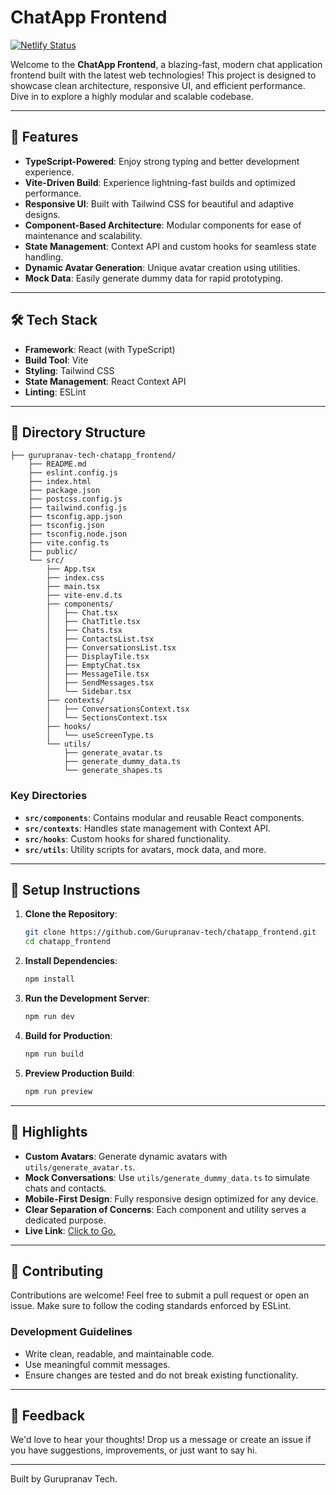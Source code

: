 # ChatApp Frontend
[![Netlify Status](https://api.netlify.com/api/v1/badges/52468287-5435-4dad-972d-92bbc4fd60dc/deploy-status)](https://app.netlify.com/sites/chatappfrontenddesign/deploys)

Welcome to the **ChatApp Frontend**, a blazing-fast, modern chat application frontend built with the latest web technologies! This project is designed to showcase clean architecture, responsive UI, and efficient performance. Dive in to explore a highly modular and scalable codebase.

---

## 🚀 Features

- **TypeScript-Powered**: Enjoy strong typing and better development experience.
- **Vite-Driven Build**: Experience lightning-fast builds and optimized performance.
- **Responsive UI**: Built with Tailwind CSS for beautiful and adaptive designs.
- **Component-Based Architecture**: Modular components for ease of maintenance and scalability.
- **State Management**: Context API and custom hooks for seamless state handling.
- **Dynamic Avatar Generation**: Unique avatar creation using utilities.
- **Mock Data**: Easily generate dummy data for rapid prototyping.

---

## 🛠️ Tech Stack

- **Framework**: React (with TypeScript)
- **Build Tool**: Vite
- **Styling**: Tailwind CSS
- **State Management**: React Context API
- **Linting**: ESLint

---

## 📂 Directory Structure

```
├── gurupranav-tech-chatapp_frontend/
    ├── README.md
    ├── eslint.config.js
    ├── index.html
    ├── package.json
    ├── postcss.config.js
    ├── tailwind.config.js
    ├── tsconfig.app.json
    ├── tsconfig.json
    ├── tsconfig.node.json
    ├── vite.config.ts
    ├── public/
    └── src/
        ├── App.tsx
        ├── index.css
        ├── main.tsx
        ├── vite-env.d.ts
        ├── components/
        │   ├── Chat.tsx
        │   ├── ChatTitle.tsx
        │   ├── Chats.tsx
        │   ├── ContactsList.tsx
        │   ├── ConversationsList.tsx
        │   ├── DisplayTile.tsx
        │   ├── EmptyChat.tsx
        │   ├── MessageTile.tsx
        │   ├── SendMessages.tsx
        │   └── Sidebar.tsx
        ├── contexts/
        │   ├── ConversationsContext.tsx
        │   └── SectionsContext.tsx
        ├── hooks/
        │   └── useScreenType.ts
        └── utils/
            ├── generate_avatar.ts
            ├── generate_dummy_data.ts
            └── generate_shapes.ts
```

### Key Directories

- **`src/components`**: Contains modular and reusable React components.
- **`src/contexts`**: Handles state management with Context API.
- **`src/hooks`**: Custom hooks for shared functionality.
- **`src/utils`**: Utility scripts for avatars, mock data, and more.

---

## 🔧 Setup Instructions

1. **Clone the Repository**:
   ```bash
   git clone https://github.com/Gurupranav-tech/chatapp_frontend.git 
   cd chatapp_frontend
   ```

2. **Install Dependencies**:
   ```bash
   npm install
   ```

3. **Run the Development Server**:
   ```bash
   npm run dev
   ```

4. **Build for Production**:
   ```bash
   npm run build
   ```

5. **Preview Production Build**:
   ```bash
   npm run preview
   ```

---

## 🌟 Highlights

- **Custom Avatars**: Generate dynamic avatars with `utils/generate_avatar.ts`.
- **Mock Conversations**: Use `utils/generate_dummy_data.ts` to simulate chats and contacts.
- **Mobile-First Design**: Fully responsive design optimized for any device.
- **Clear Separation of Concerns**: Each component and utility serves a dedicated purpose.
- **Live Link**: [Click to Go.](https://chatappfrontenddesign.netlify.app/)

---

## 🤝 Contributing

Contributions are welcome! Feel free to submit a pull request or open an issue. Make sure to follow the coding standards enforced by ESLint.

### Development Guidelines
- Write clean, readable, and maintainable code.
- Use meaningful commit messages.
- Ensure changes are tested and do not break existing functionality.

---

## 💬 Feedback

We'd love to hear your thoughts! Drop us a message or create an issue if you have suggestions, improvements, or just want to say hi.

---

Built by Gurupranav Tech.


